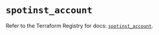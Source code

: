 # `spotinst_account`

Refer to the Terraform Registry for docs: [`spotinst_account`](https://registry.terraform.io/providers/spotinst/spotinst/1.222.1/docs/resources/account).
